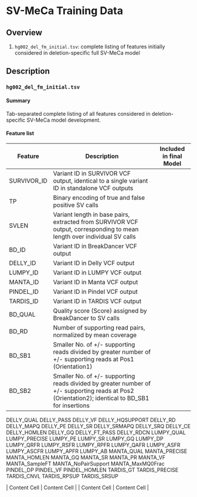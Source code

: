 # SV-MeCa Training Data

## Overview

1. `hg002_del_fm_initial.tsv`: complete listing of features initially considered in deletion-specific full SV-MeCa model

## Description

### `hg002_del_fm_initial.tsv`

#### Summary

Tab-separated complete listing of all features considered in deletion-specific SV-MeCa model development.

#### Feature list

| Feature | Description | Included in final Model | 
| ------------- | ------------- | ----------------|
| SURVIVOR_ID | Variant ID in SURVIVOR VCF output, identical to a single variant ID in standalone VCF outputs | 
TP | Binary encoding of true and false positive SV calls | |
SVLEN | Variant length in base pairs, extracted from SURVIVOR VCF output, corresponding to mean length over individual SV calls |  
BD_ID | Variant ID in BreakDancer VCF output |
DELLY_ID | Variant ID in Delly VCF output |
LUMPY_ID | Variant ID in LUMPY VCF output |
MANTA_ID | Variant ID in Manta VCF output |
PINDEL_ID | Variant ID in Pindel VCF output | 
TARDIS_ID | Variant ID in TARDIS VCF output |
BD_QUAL | Quality score (Score) assigned by BreakDancer to SV calls |
BD_RD | Number of supporting read pairs, normalized by mean coverage |
BD_SB1 | Smaller No. of +/- supporting reads divided by greater number of +/- supporting reads at Pos1 (Orientation1) |
BD_SB2 | Smaller No. of +/- supporting reads divided by greater number of +/- supporting reads at Pos2 (Orientation2); identical to BD_SB1 for insertions | 
DELLY_QUAL
DELLY_PASS
DELLY_VF
DELLY_HQSUPPORT
DELLY_RD
DELLY_MAPQ
DELLY_PE
DELLY_SR
DELLY_SRMAPQ
DELLY_SRQ
DELLY_CE
DELLY_HOMLEN
DELLY_GQ
DELLY_FT_PASS
DELLY_RDCN
LUMPY_QUAL
LUMPY_PRECISE
LUMPY_PE
LUMPY_SR
LUMPY_GQ
LUMPY_DP
LUMPY_QRFR
LUMPY_RSFR
LUMPY_RPFR
LUMPY_QAFR
LUMPY_ASFR
LUMPY_ASCFR
LUMPY_APFR
LUMPY_AB
MANTA_QUAL
MANTA_PRECISE
MANTA_HOMLEN
MANTA_GQ
MANTA_SR
MANTA_PR
MANTA_VF
MANTA_SampleFT
MANTA_NoPairSupport
MANTA_MaxMQ0Frac
PINDEL_DP
PINDEL_VF
PINDEL_HOMLEN
TARDIS_GT
TARDIS_PRECISE
TARDIS_CNVL
TARDIS_RPSUP
TARDIS_SRSUP

| Content Cell  | Content Cell  |
| Content Cell  | Content Cell  |
